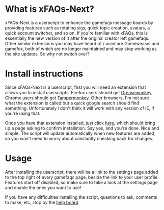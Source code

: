 # What is xFAQs-Next?

xFAQs-Next is a userscript to enhance the gamefaqs message boards by providing features such as rotating sigs, quick topic creation, avatars, a quick account switcher, and so on.  If you're familiar with xFAQs, this is essentially the new version of it after the original creator left gamefaqs.  Other similar extensions you may have heard of / used are Gameweasel and gamefox, both of which are no longer maintained and may stop working as the site updates.  So why not switch over?

# Install instructions

Since xFAQs-Next is a userscript, first you will need an extension that allows you to install userscripts.  Firefox users should get [Greasemonkey](https://addons.mozilla.org/en-us/firefox/addon/greasemonkey/), Chrome users should get [Tampermonkey](https://chrome.google.com/webstore/detail/tampermonkey/dhdgffkkebhmkfjojejmpbldmpobfkfo?hl=en).  Other browsers, I'm not sure what the extension is called but a quick google search should find something.  Unfortunately I don't think it will work with any version of IE, if you're using that.

Once you have that extension installed, just click [here](https://github.com/N-eil/xFAQs-Next/raw/master/xFAQs-Next.user.js), which should bring up a page asking to confirm installation.  Say yes, and you're done.  Nice and simple.  The script will update automatically when new features are added, so you won't need to worry about constantly checking back for changes.

# Usage

After installing the userscript, there will be a link to the settings page added to the top right of every gamefaqs page, beside the link to your user profile.  Features start off disabled, so make sure to take a look at the settings page and enable the ones you want to use!



If you have any difficulties installing the script, questions to ask, comments to make, etc, stop by the [help board](http://www.gamefaqs.com/boards/565885-).
